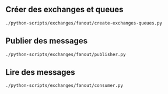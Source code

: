 ## Créer des exchanges et queues

```shell
./python-scripts/exchanges/fanout/create-exchanges-queues.py
```

## Publier des messages

```shell
./python-scripts/exchanges/fanout/publisher.py
```

## Lire des messages

```shell
./python-scripts/exchanges/fanout/consumer.py
```
